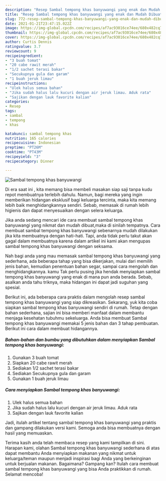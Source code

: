 ```yaml
---
description: "Resep Sambal tempong khas banyuwangi yang enak dan Mudah Dibuat"
title: "Resep Sambal tempong khas banyuwangi yang enak dan Mudah Dibuat"
slug: 772-resep-sambal-tempong-khas-banyuwangi-yang-enak-dan-mudah-dibuat
date: 2021-01-21T23:47:15.022Z
image: https://img-global.cpcdn.com/recipes/af7ac93016ce74ee/680x482cq70/sambal-tempong-khas-banyuwangi-foto-resep-utama.jpg
thumbnail: https://img-global.cpcdn.com/recipes/af7ac93016ce74ee/680x482cq70/sambal-tempong-khas-banyuwangi-foto-resep-utama.jpg
cover: https://img-global.cpcdn.com/recipes/af7ac93016ce74ee/680x482cq70/sambal-tempong-khas-banyuwangi-foto-resep-utama.jpg
author: Curtis Dennis
ratingvalue: 3.7
reviewcount: 9
recipeingredient:
- "3 buah tomat"
- "20 cabe rawit merah"
- "1/2 sachet terasi bakar"
- "Secukupnya gula dan garam"
- "1 buah jeruk limau"
recipeinstructions:
- "Ulek halus semua bahan"
- "Jika sudah halus lalu kucuri dengan air jeruk limau. Aduk rata"
- "Sajikan dengan lauk favorite kalian"
categories:
- Resep
tags:
- sambal
- tempong
- khas

katakunci: sambal tempong khas 
nutrition: 165 calories
recipecuisine: Indonesian
preptime: "PT26M"
cooktime: "PT43M"
recipeyield: "3"
recipecategory: Dinner

---
```



![Sambal tempong khas banyuwangi](https://img-global.cpcdn.com/recipes/af7ac93016ce74ee/680x482cq70/sambal-tempong-khas-banyuwangi-foto-resep-utama.jpg)

Di era  saat ini , kita memang bisa membeli masakan siap saji tanpa kudu repot membuatnya terlebih dahulu. Namun, bagi mereka yang ingin memberikan hidangan eksklusif bagi keluarga tercinta, maka kita memang lebih baik menghidangkannya sendiri. Sebab, memasak di rumah lebih higienis dan dapat menyesuaikan dengan selera keluarga.

Jika anda sedang mencari ide cara membuat sambal tempong khas banyuwangi yang nikmat dan mudah dibuat,maka di sinilah tempatnya. Cara membuat sambal tempong khas banyuwangi  sebenarnya mudah dilakukan jika kita membuatnya dengan hati-hati. Tapi, anda tidak perlu takut akan gagal dalam membuatnya 
karena dalam artikel ini kami akan mengupas sambal tempong khas banyuwangi dengan seksama.  



Nah bagi anda yang mau memasak sambal tempong khas banyuwangi yang sederhana, ada beberapa tahap yang bisa dikerjakan, mulai dari memilih jenis bahan, kemudian penentuan bahan segar, sampai cara mengolah dan menghidangkannya. kamu Tak perlu pusing jika hendak menyiapkan sambal tempong khas banyuwangi yang enak di mana pun anda berada. Sebab, asalkan anda  tahu triknya, maka hidangan ini dapat jadi suguhan yang spesial.

Berikut ini, ada beberapa cara praktis  dalam mengolah resep sambal tempong khas banyuwangi yang siap dikreasikan. Sekarang, yuk kita coba siapkan sambal tempong khas banyuwangi sendiri di rumah. Tetap dengan bahan sederhana, sajian ini bisa memberi manfaat dalam membantu menjaga kesehatan tubuhmu sekeluarga. Anda bisa membuat Sambal tempong khas banyuwangi memakai 5 jenis bahan dan 3 tahap pembuatan. Berikut ini cara dalam membuat hidangannya.

<!--inarticleads1-->

##### Bahan-bahan dan bumbu yang dibutuhkan dalam menyiapkan Sambal tempong khas banyuwangi:

1. Gunakan 3 buah tomat
1. Siapkan 20 cabe rawit merah
1. Sediakan 1/2 sachet terasi bakar
1. Sediakan Secukupnya gula dan garam
1. Gunakan 1 buah jeruk limau




<!--inarticleads2-->

##### Cara menyiapkan Sambal tempong khas banyuwangi:

1. Ulek halus semua bahan
1. Jika sudah halus lalu kucuri dengan air jeruk limau. Aduk rata
1. Sajikan dengan lauk favorite kalian




Jadi, itulah artikel tentang  sambal tempong khas banyuwangi  yang praktis dan gampang dilakukan versi kami. Semoga anda bisa membuatnya dengan hasil yang memuaskan. 

Terima kasih anda telah membaca resep yang kami tampilkan di sini. Harapan kami, olahan  Sambal tempong khas banyuwangi sederhana di atas dapat membantu Anda menyiapkan makanan yang nikmat untuk keluarga/teman maupun menjadi inspirasi bagi Anda yang berkeinginan untuk berjualan makanan. Bagaimana? Gampang kan? Itulah cara membuat sambal tempong khas banyuwangi yang bisa Anda praktikkan di rumah. Selamat mencoba!

